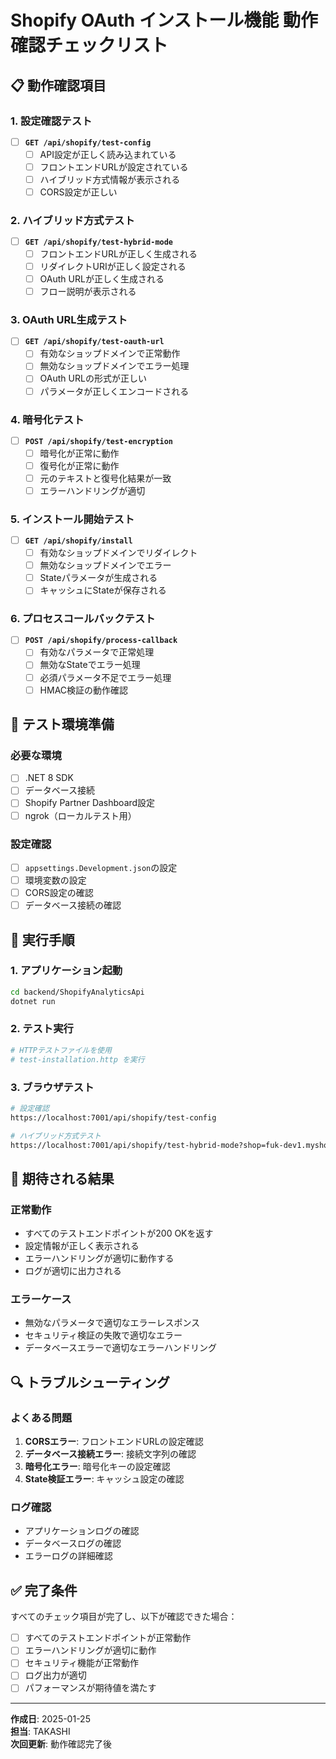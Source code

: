 # Shopify OAuth インストール機能 動作確認チェックリスト

## 📋 **動作確認項目**

### **1. 設定確認テスト**
- [ ] **`GET /api/shopify/test-config`**
  - [ ] API設定が正しく読み込まれている
  - [ ] フロントエンドURLが設定されている
  - [ ] ハイブリッド方式情報が表示される
  - [ ] CORS設定が正しい

### **2. ハイブリッド方式テスト**
- [ ] **`GET /api/shopify/test-hybrid-mode`**
  - [ ] フロントエンドURLが正しく生成される
  - [ ] リダイレクトURIが正しく設定される
  - [ ] OAuth URLが正しく生成される
  - [ ] フロー説明が表示される

### **3. OAuth URL生成テスト**
- [ ] **`GET /api/shopify/test-oauth-url`**
  - [ ] 有効なショップドメインで正常動作
  - [ ] 無効なショップドメインでエラー処理
  - [ ] OAuth URLの形式が正しい
  - [ ] パラメータが正しくエンコードされる

### **4. 暗号化テスト**
- [ ] **`POST /api/shopify/test-encryption`**
  - [ ] 暗号化が正常に動作
  - [ ] 復号化が正常に動作
  - [ ] 元のテキストと復号化結果が一致
  - [ ] エラーハンドリングが適切

### **5. インストール開始テスト**
- [ ] **`GET /api/shopify/install`**
  - [ ] 有効なショップドメインでリダイレクト
  - [ ] 無効なショップドメインでエラー
  - [ ] Stateパラメータが生成される
  - [ ] キャッシュにStateが保存される

### **6. プロセスコールバックテスト**
- [ ] **`POST /api/shopify/process-callback`**
  - [ ] 有効なパラメータで正常処理
  - [ ] 無効なStateでエラー処理
  - [ ] 必須パラメータ不足でエラー処理
  - [ ] HMAC検証の動作確認

## 🔧 **テスト環境準備**

### **必要な環境**
- [ ] .NET 8 SDK
- [ ] データベース接続
- [ ] Shopify Partner Dashboard設定
- [ ] ngrok（ローカルテスト用）

### **設定確認**
- [ ] `appsettings.Development.json`の設定
- [ ] 環境変数の設定
- [ ] CORS設定の確認
- [ ] データベース接続の確認

## 🚀 **実行手順**

### **1. アプリケーション起動**
```bash
cd backend/ShopifyAnalyticsApi
dotnet run
```

### **2. テスト実行**
```bash
# HTTPテストファイルを使用
# test-installation.http を実行
```

### **3. ブラウザテスト**
```bash
# 設定確認
https://localhost:7001/api/shopify/test-config

# ハイブリッド方式テスト
https://localhost:7001/api/shopify/test-hybrid-mode?shop=fuk-dev1.myshopify.com
```

## 📝 **期待される結果**

### **正常動作**
- すべてのテストエンドポイントが200 OKを返す
- 設定情報が正しく表示される
- エラーハンドリングが適切に動作する
- ログが適切に出力される

### **エラーケース**
- 無効なパラメータで適切なエラーレスポンス
- セキュリティ検証の失敗で適切なエラー
- データベースエラーで適切なエラーハンドリング

## 🔍 **トラブルシューティング**

### **よくある問題**
1. **CORSエラー**: フロントエンドURLの設定確認
2. **データベース接続エラー**: 接続文字列の確認
3. **暗号化エラー**: 暗号化キーの設定確認
4. **State検証エラー**: キャッシュ設定の確認

### **ログ確認**
- アプリケーションログの確認
- データベースログの確認
- エラーログの詳細確認

## ✅ **完了条件**

すべてのチェック項目が完了し、以下が確認できた場合：
- [ ] すべてのテストエンドポイントが正常動作
- [ ] エラーハンドリングが適切に動作
- [ ] セキュリティ機能が正常動作
- [ ] ログ出力が適切
- [ ] パフォーマンスが期待値を満たす

---

**作成日**: 2025-01-25  
**担当**: TAKASHI  
**次回更新**: 動作確認完了後 